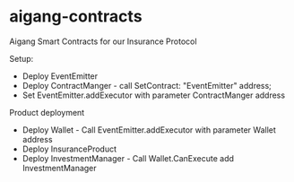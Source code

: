 # aigang-contracts

Aigang Smart Contracts for our Insurance Protocol

Setup:

- Deploy EventEmitter
- Deploy ContractManger
        - call SetContract: "EventEmitter" address;
- Set EventEmitter.addExecutor with parameter ContractManger address



Product deployment

- Deploy Wallet
        - Call EventEmitter.addExecutor with parameter Wallet address
- Deploy InsuranceProduct
- Deploy InvestmentManager
        - Call Wallet.CanExecute add InvestmentManager





